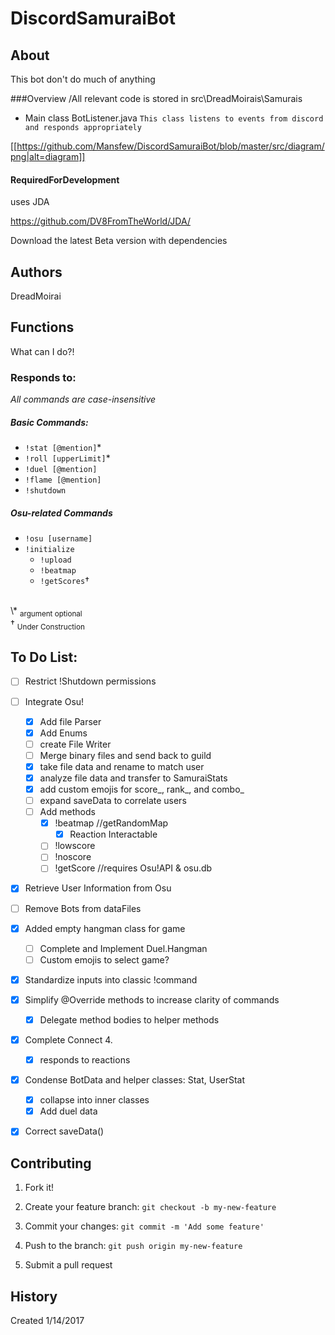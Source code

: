 ﻿# DiscordSamuraiBot

## About

This bot don't do much of anything

###Overview
/All relevant code is stored in src\DreadMoirais\Samurais
- Main class BotListener.java
	`This class listens to events from discord and responds appropriately`

[[https://github.com/Mansfew/DiscordSamuraiBot/blob/master/src/diagram/png|alt=diagram]]

#### RequiredForDevelopment
uses JDA

https://github.com/DV8FromTheWorld/JDA/

Download the latest Beta version with dependencies
## Authors

DreadMoirai

## Functions

What can I do?!
### Responds to:
<i> All commands are case-insensitive</i><br />
##### Basic Commands:
 - `!stat [@mention]`*
 - `!roll [upperLimit]`*
 - `!duel [@mention]`
 - `!flame [@mention]`
 - `!shutdown`
##### Osu-related Commands
 - `!osu [username]`
 - `!initialize`
 	- `!upload`
	- `!beatmap` 
 	- `!getScores`†
<br />
 \* <sub>argument optional</sub><br />
 † <sub>Under Construction&#13;&#10;</sub> <br />

## To Do List:	
 - [ ] Restrict !Shutdown permissions
 - [ ] Integrate Osu!
	 - [x] Add file Parser
	 - [x] Add Enums
	 - [ ] create File Writer
	 - [ ] Merge binary files and send back to guild
	 - [x] take file data and rename to match user
	 - [x] analyze file data and transfer to SamuraiStats
	 - [x] add custom emojis for score_, rank_, and combo_
	 - [ ] expand saveData to correlate users
	 - [ ] Add methods
		- [x] !beatmap //getRandomMap
			- [x] Reaction Interactable
		- [ ] !lowscore
		- [ ] !noscore
		- [ ] !getScore //requires Osu!API & osu.db
 - [x] Retrieve User Information from Osu
 - [ ] Remove Bots from dataFiles
 - [x] Added empty hangman class for game
    - [ ] Complete and Implement Duel.Hangman
    - [ ] Custom emojis to select game?
 - [x] Standardize inputs into classic !command
 - [x] Simplify @Override methods to increase clarity of commands
 	- [x] Delegate method bodies to helper methods	
 - [x] Complete Connect 4.
 	- [x] responds to reactions
 - [x] Condense BotData and helper classes: Stat, UserStat 
	 - [x] collapse into inner classes 
	 - [x] Add duel data	
 - [x] Correct saveData()


## Contributing

1. Fork it!

2. Create your feature branch: `git checkout -b my-new-feature`

3. Commit your changes: `git commit -m 'Add some feature'`

4. Push to the branch: `git push origin my-new-feature`

5. Submit a pull request


## History

Created 1/14/2017
